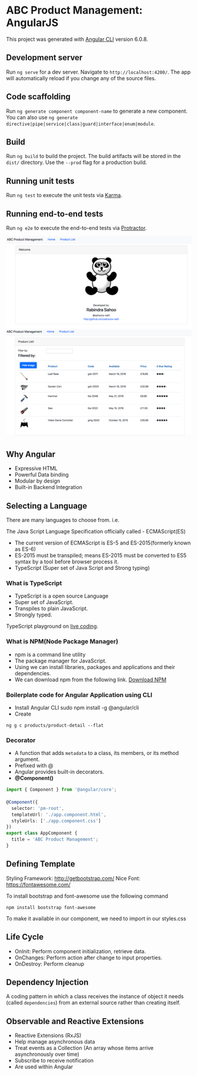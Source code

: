 # ABC Product Management: AngularJS

This project was generated with [Angular CLI](https://github.com/angular/angular-cli) version 6.0.8.

## Development server

Run `ng serve` for a dev server. Navigate to `http://localhost:4200/`. The app will automatically reload if you change any of the source files.

## Code scaffolding

Run `ng generate component component-name` to generate a new component. You can also use `ng generate directive|pipe|service|class|guard|interface|enum|module`.

## Build

Run `ng build` to build the project. The build artifacts will be stored in the `dist/` directory. Use the `--prod` flag for a production build.

## Running unit tests

Run `ng test` to execute the unit tests via [Karma](https://karma-runner.github.io).

## Running end-to-end tests

Run `ng e2e` to execute the end-to-end tests via [Protractor](http://www.protractortest.org/).

![alt welcome](/images/welcome.png)
![alt products](/images/productlist.png)

## Why Angular
- Expressive HTML
- Powerful Data binding
- Modular by design
- Built-in Backend Integration

Selecting a Language
--------------------
There are many languages to choose from. i.e.

The Java Script Language Specification officially called - ECMAScript(ES)
- The current version of ECMAScript is ES-5 and ES-2015(formerly known as ES-6)
- ES-2015 must be transpiled; means ES-2015 must be converted to ES5 syntax by a tool before browser process it.
- TypeScript (Super set of Java Script and Strong typing)

### What is TypeScript
- TypeScript is a open source Language
- Super set of JavaScript.
- Transpiles to plain JavaScript.
- Strongly typed.

TypeScript playground on [live coding](http://www.typescriptlang.org/play/).

### What is NPM(Node Package Manager)
- npm is a command line utility
- The package manager for JavaScript.
- Using we can install libraries, packages and applications and their dependencies.
- We can download npm from the following link. [Download NPM](https://nodejs.org/en/download/)

### Boilerplate code for Angular Application using CLI
- Install Angular CLI
sudo npm install -g @angular/cli
- Create
```console
ng g c products/product-detail --flat
```

### Decorator
- A function that adds `metadata` to a class, its members, or its method argument.
- Prefixed with @
- Angular provides built-in decorators.
- **@Component()**

```TypeScript
import { Component } from '@angular/core';

@Component({
  selector: 'pm-root',
  templateUrl: './app.component.html',
  styleUrls: ['./app.component.css']
})
export class AppComponent {
  title = 'ABC Product Management';
}
```

Defining Template
------------------
Styling Framework: http://getbootstrap.com/
Nice Font: https://fontawesome.com/

To install bootstrap and font-awesome use the following command
```console
npm install bootstrap font-awesome
```
To make it available in our component, we need to import in our styles.css


Life Cycle
----------
- OnInit: Perform component initialization, retrieve data.
- OnChanges: Perform action after change to input properties.
- OnDestroy: Perform cleanup

Dependency Injection
---------------------
A coding pattern in which a class receives the instance of object it needs (called `dependencies`) from an external source rather than creating itself.

Observable and Reactive Extensions
----------------------------------
- Reactive Extensions (RxJS)
- Help manage asynchronous data
- Treat events as a Collection
  (An array whose items arrive asynchronously over time)
- Subscribe to receive notification
- Are used within Angular
